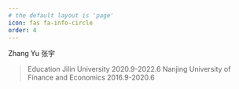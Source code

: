 ```yaml
---
# the default layout is 'page'
icon: fas fa-info-circle
order: 4
---
```



Zhang Yu 张宇
> Education
> Jilin University 2020.9-2022.6
> Nanjing University of Finance and Economics 2016.9-2020.6
> 
